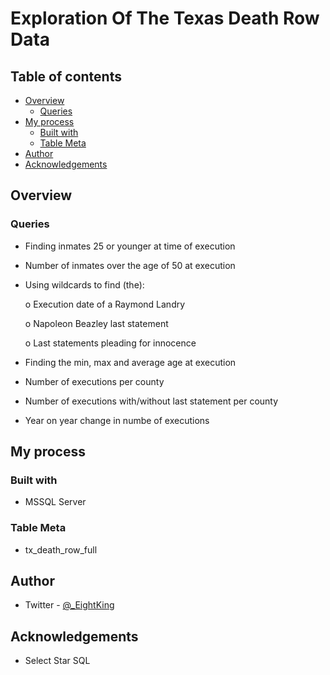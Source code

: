 # Exploration Of The Texas Death Row Data

## Table of contents

- [Overview](#overview)
  - [Queries](#queries)
- [My process](#my-process)
  - [Built with](#built-with)
   - [Table Meta](#table-meta)
- [Author](#author)
- [Acknowledgements](#acknowledgements)

## Overview

### Queries
- Finding inmates 25 or younger at time of execution
- Number of inmates over the age of 50 at execution
- Using wildcards to find (the):
  
  o Execution date of a Raymond Landry
  
  o Napoleon Beazley last statement
  
  o Last statements pleading for innocence

- Finding the min, max and average age at execution
- Number of executions per county
- Number of executions with/without last statement per county
- Year on year change in numbe of executions

## My process

### Built with

- MSSQL Server

### Table Meta
- tx_death_row_full

## Author
- Twitter - [@_EightKing](https://www.twitter.com/_EightKing)

## Acknowledgements
- Select Star SQL

